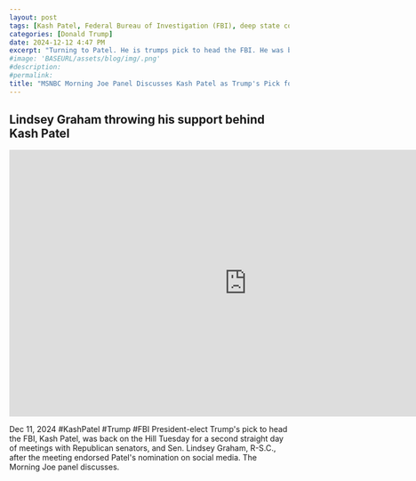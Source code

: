 ```yaml
---
layout: post
tags: [Kash Patel, Federal Bureau of Investigation (FBI), deep state conspiracy, stolen election fallacy, politics]
categories: [Donald Trump]
date: 2024-12-12 4:47 PM
excerpt: "Turning to Patel. He is trumps pick to head the FBI. He was back on the hill yesterday for a second straight day of meetings. The meet with key republican senators Thom Tillis, Lindsey Graham and Mike Lee. All three have signaled they will support Patel’s nomination. Senator Graham posted this photo on social media after the meeting, endorsing Patel's nomination. Writing, he promised to get the FBI back on its original mission of protecting America. And with the days of the FBI leadership having their finger on the scale politically will be over. Was he going to arrest members of the press? Nothing. Because they didn't support the stop the still conspiracy theory. And put the shoe on the other foot. Can you imagine if Joe Biden biden, Barack Obama or someone else had nominated someone who said, we are going to arrest members of the media at Fox News or Newsmax over Democrats. Please pick locusts descending from the sky. We know exactly what happened."
#image: 'BASEURL/assets/blog/img/.png'
#description:
#permalink:
title: "MSNBC Morning Joe Panel Discusses Kash Patel as Trump's Pick for FBI Director "
---
```



## Lindsey Graham throwing his support behind Kash Patel

<iframe width="853" height="480" src="https://www.youtube.com/embed/Sc7rnWLKKA0" title="Lindsey Graham throwing his support behind Kash Patel" frameborder="0" allow="accelerometer; autoplay; clipboard-write; encrypted-media; gyroscope; picture-in-picture; web-share" referrerpolicy="strict-origin-when-cross-origin" allowfullscreen></iframe>

Dec 11, 2024 #KashPatel #Trump #FBI
President-elect Trump's pick to head the FBI, Kash Patel, was back on the Hill Tuesday for a second straight day of meetings with Republican senators, and Sen. Lindsey Graham, R-S.C., after the meeting endorsed Patel's nomination on social media. The Morning Joe panel discusses.
